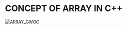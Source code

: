 # CONCEPT OF ARRAY IN C++

[![ARRAY_GWOC](https://user-images.githubusercontent.com/76872340/136441345-0b6717a9-e364-4cb5-9ba0-509a1a2d8aea.JPG)](https://drive.google.com/file/d/1b9E5Xoh1GaQdg_XXmsardtVghqvJL6OG/view?usp=sharing)
